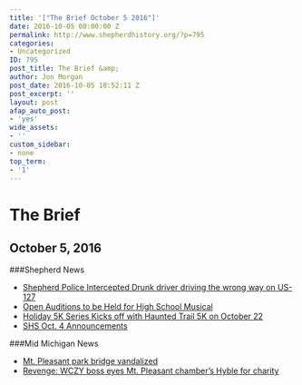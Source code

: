```yaml
---
title: '["The Brief October 5 2016"]'
date: 2016-10-05 00:00:00 Z
permalink: http://www.shepherdhistory.org/?p=795
categories:
- Uncategorized
ID: 795
post_title: The Brief &amp;
author: Jon Morgan
post_date: 2016-10-05 18:52:11 Z
post_excerpt: ''
layout: post
afap_auto_post:
- 'yes'
wide_assets:
- ''
custom_sidebar:
- none
top_term:
- '1'
---
```


<h1>The Brief</h1>

<h2>October 5, 2016</h2>

###Shepherd News
* <a href="https://32bpwr3.gitbooks.io/tsj-10052016/content/10052016/drunkdriver.md">Shepherd Police Intercepted Drunk driver driving the wrong way on US-127</a>
* <a href="10052016/HSMusical.md">Open Auditions to be Held for High School Musical</a>
* <a href="10052016/crosscountryholiday5k.md">Holiday 5K Series Kicks off with Haunted Trail 5K on October 22</a>
* <a href="10052016/shs10042016.md">SHS Oct. 4 Announcements</a>

###Mid Michigan News
* <a href="http:/www.themorningsun.com/general-news/20161004/mt-pleasant-park-bridge-vandalized">Mt. Pleasant park bridge vandalized</a>
* <a href="http:/www.themorningsun.com/general-news/20161004/revenge-wczy-boss-eyes-mt-pleasant-chambers-hyble-for-charity">Revenge: WCZY boss eyes Mt. Pleasant chamber’s Hyble for charity</a>